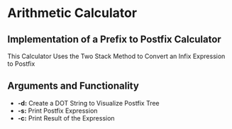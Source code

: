# Arithmetic Calculator
## Implementation of a Prefix to Postfix Calculator
This Calculator Uses the Two Stack Method to Convert an Infix Expression to Postfix
## Arguments and Functionality
* **-d:** Create a DOT String to Visualize Postfix Tree
* **-s:** Print Postfix Expression
* **-c:** Print Result of the Expression
